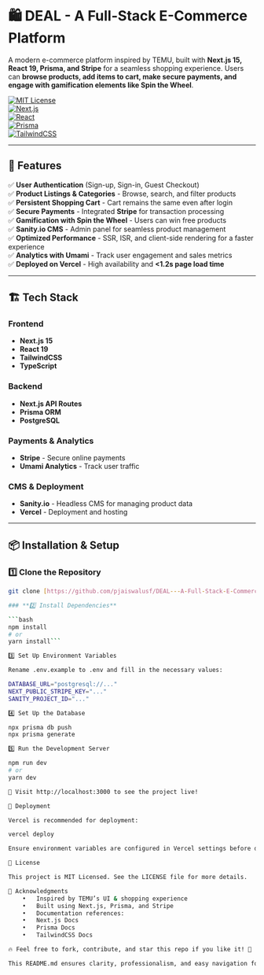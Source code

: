 # 🛍️ DEAL - A Full-Stack E-Commerce Platform  

A modern e-commerce platform inspired by TEMU, built with **Next.js 15, React 19, Prisma, and Stripe** for a seamless shopping experience. Users can **browse products, add items to cart, make secure payments, and engage with gamification elements like Spin the Wheel**.  

[![MIT License](https://img.shields.io/badge/License-MIT-green.svg)](https://choosealicense.com/licenses/mit/)  
[![Next.js](https://img.shields.io/badge/Next.js%2015-black?style=flat&logo=next.js&logoColor=white)](https://nextjs.org/)  
[![React](https://img.shields.io/badge/React%2019-61DAFB?style=flat&logo=react&logoColor=black)](https://react.dev/)  
[![Prisma](https://img.shields.io/badge/Prisma-2D3748?style=flat&logo=prisma&logoColor=white)](https://www.prisma.io/)  
[![TailwindCSS](https://img.shields.io/badge/TailwindCSS-38B2AC?style=flat&logo=tailwind-css&logoColor=white)](https://tailwindcss.com/)  

---

## 🚀 Features  

✅ **User Authentication** (Sign-up, Sign-in, Guest Checkout)  
✅ **Product Listings & Categories** - Browse, search, and filter products  
✅ **Persistent Shopping Cart** - Cart remains the same even after login  
✅ **Secure Payments** - Integrated **Stripe** for transaction processing  
✅ **Gamification with Spin the Wheel** - Users can win free products  
✅ **Sanity.io CMS** - Admin panel for seamless product management  
✅ **Optimized Performance** - SSR, ISR, and client-side rendering for a faster experience  
✅ **Analytics with Umami** - Track user engagement and sales metrics  
✅ **Deployed on Vercel** - High availability and **<1.2s page load time**  

---

## 🏗️ Tech Stack  

### **Frontend**  
- **Next.js 15**  
- **React 19**  
- **TailwindCSS**  
- **TypeScript**  

### **Backend**  
- **Next.js API Routes**  
- **Prisma ORM**  
- **PostgreSQL**  

### **Payments & Analytics**  
- **Stripe** - Secure online payments  
- **Umami Analytics** - Track user traffic  

### **CMS & Deployment**  
- **Sanity.io** - Headless CMS for managing product data  
- **Vercel** - Deployment and hosting  

---

## 📦 Installation & Setup  

### **1️⃣ Clone the Repository**  
```bash
git clone [https://github.com/pjaiswalusf/DEAL---A-Full-Stack-E-Commerce-Platform/tree/main]```

### **2️⃣ Install Dependencies**

```bash
npm install
# or
yarn install```

3️⃣ Set Up Environment Variables

Rename .env.example to .env and fill in the necessary values:

DATABASE_URL="postgresql://..."
NEXT_PUBLIC_STRIPE_KEY="..."
SANITY_PROJECT_ID="..."

4️⃣ Set Up the Database

npx prisma db push
npx prisma generate

5️⃣ Run the Development Server

npm run dev
# or
yarn dev

🔗 Visit http://localhost:3000 to see the project live!

🚀 Deployment

Vercel is recommended for deployment:

vercel deploy

Ensure environment variables are configured in Vercel settings before deployment.

📝 License

This project is MIT Licensed. See the LICENSE file for more details.

🙌 Acknowledgments
	•	Inspired by TEMU’s UI & shopping experience
	•	Built using Next.js, Prisma, and Stripe
	•	Documentation references:
	•	Next.js Docs
	•	Prisma Docs
	•	TailwindCSS Docs

🔥 Feel free to fork, contribute, and star this repo if you like it! 🚀

This README.md ensures clarity, professionalism, and easy navigation for visitors. Let me know if you want any modifications! 🚀
